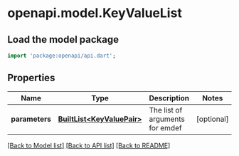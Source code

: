 # openapi.model.KeyValueList

## Load the model package
```dart
import 'package:openapi/api.dart';
```

## Properties
Name | Type | Description | Notes
------------ | ------------- | ------------- | -------------
**parameters** | [**BuiltList&lt;KeyValuePair&gt;**](KeyValuePair.md) | The list of arguments for emdef | [optional] 

[[Back to Model list]](../README.md#documentation-for-models) [[Back to API list]](../README.md#documentation-for-api-endpoints) [[Back to README]](../README.md)


